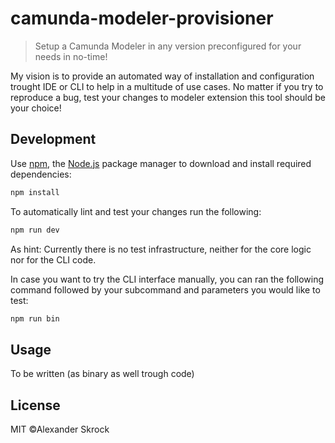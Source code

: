 # camunda-modeler-provisioner
> Setup a Camunda Modeler in any version preconfigured for your needs in no-time!

My vision is to provide an automated way of installation and configuration trought IDE or CLI to help in a multitude of use cases. No matter if you try to reproduce a bug, test your changes to modeler extension this tool should be your choice! 

## Development
Use [npm](https://www.npmjs.com/), the [Node.js](https://nodejs.org/en/) package manager to download and install required dependencies:

```sh
npm install
```

To automatically lint and test your changes run the following:
```sh
npm run dev
```
As hint: Currently there is no test infrastructure, neither for the core logic nor for the CLI code.

In case you want to try the CLI interface manually, you can ran the following command followed by your subcommand and parameters you would like to test:
```sh
npm run bin
```

## Usage
To be written (as binary as well trough code)

## License
MIT ©Alexander Skrock
